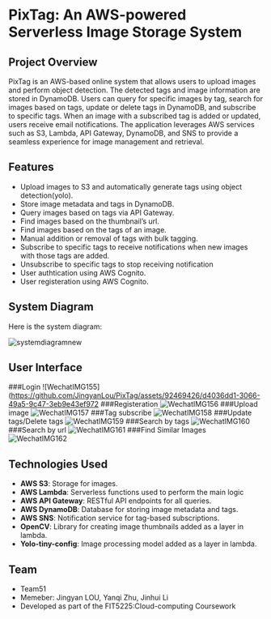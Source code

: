 # PixTag: An AWS-powered Serverless Image Storage System

## Project Overview

PixTag is an AWS-based online system that allows users to upload images and perform object detection. The detected tags and image information are stored in DynamoDB. Users can query for specific images by tag, search for images based on tags, update or delete tags in DynamoDB, and subscribe to specific tags. When an image with a subscribed tag is added or updated, users receive email notifications. The application leverages AWS services such as S3, Lambda, API Gateway, DynamoDB, and SNS to provide a seamless experience for image management and retrieval.

## Features

- Upload images to S3 and automatically generate tags using object detection(yolo).
- Store image metadata and tags in DynamoDB.
- Query images based on tags via API Gateway.
- Find images based on the thumbnail’s url.
- Find images based on the tags of an image.
- Manual addition or removal of tags with bulk tagging.
- Subscribe to specific tags to receive notifications when new images with those tags are added.
- Unsubscribe to specific tags to stop receiving notification
- User authtication using AWS Cognito.
- User registeration using AWS Cognito.


## System Diagram

Here is the system diagram:

![systemdiagramnew](https://github.com/JingyanLou/PixTag/assets/92469426/55847664-6c1e-4801-9f86-80de84314f9b)

## User Interface

###Login
![WechatIMG155](https://github.com/JingyanLou/PixTag/assets/92469426/d4036dd1-3066-49a5-9c47-3eb9e43ef972
###Registeration
![WechatIMG156](https://github.com/JingyanLou/PixTag/assets/92469426/42e1a8d4-7998-4b34-8300-0e3029dee8a8)
###Upload image
![WechatIMG157](https://github.com/JingyanLou/PixTag/assets/92469426/beedd202-6082-4f09-82d8-a04f347111f7)
###Tag subscribe
![WechatIMG158](https://github.com/JingyanLou/PixTag/assets/92469426/a3b0046d-450c-4b46-8463-f3d16890c2cd)
###Update tags/Delete tags
![WechatIMG159](https://github.com/JingyanLou/PixTag/assets/92469426/2050dc26-da34-426a-862c-e95e7422c452)
###Search by tags
![WechatIMG160](https://github.com/JingyanLou/PixTag/assets/92469426/2b130f99-0646-492c-bb24-2290342fa886)
###Search by url
![WechatIMG161](https://github.com/JingyanLou/PixTag/assets/92469426/f46cc47c-24f4-4485-9f54-a6ad64687545)
###Find Similar Images
![WechatIMG162](https://github.com/JingyanLou/PixTag/assets/92469426/d66b17d0-d8b2-46b2-a2e0-4de0c25cd04b)


## Technologies Used

- **AWS S3**: Storage for images.
- **AWS Lambda**: Serverless functions used to perform the main logic
- **AWS API Gateway**: RESTful API endpoints for all queries.
- **AWS DynamoDB**: Database for storing image metadata and tags.
- **AWS SNS**: Notification service for tag-based subscriptions.
- **OpenCV**: Library for creating image thumbnails added as a layer in lambda.
- **Yolo-tiny-config**: Image processing model added as a layer in lambda.

## Team
- Team51
- Memeber: Jingyan LOU, Yanqi Zhu, Jinhui Li
- Developed as part of the FIT5225:Cloud-computing Coursework

